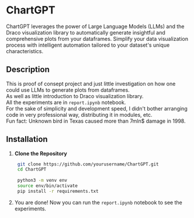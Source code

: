 # ChartGPT

ChartGPT leverages the power of Large Language Models (LLMs) and the Draco visualization library to automatically generate insightful and comprehensive plots from your dataframes. 
Simplify your data visualization process with intelligent automation tailored to your dataset's unique characteristics.

## Description

This is proof of consept project and just little investigation on how one could use LLMs to generate plots from dataframes.  
As well as little introduction to Draco visualization library.  
All the experiments are in `report.ipynb` notebook.  
For the sake of simplicity and development speed, I didn't bother arranging code in very professional way, distributing it in modules, etc.  
Fun fact: Unknown bird in Texas caused more than 7mln$ damage in 1998.

## Installation

1. **Clone the Repository**
   ```bash
    git clone https://github.com/yourusername/ChartGPT.git
    cd ChartGPT
    
    python3 -m venv env
    source env/bin/activate
    pip install -r requirements.txt
   ```

2. You are done! Now you can run the `report.ipynb` notebook to see the experiments.